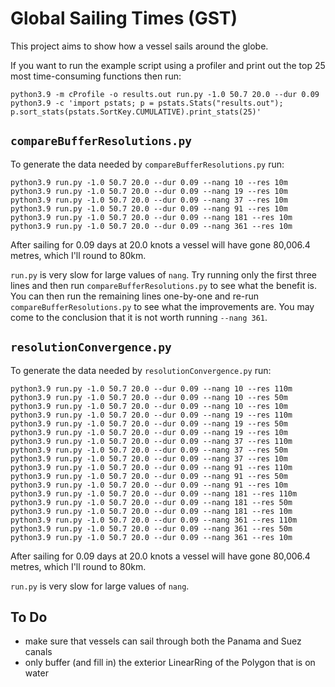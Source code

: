 # Global Sailing Times (GST)

This project aims to show how a vessel sails around the globe.

If you want to run the example script using a profiler and print out the top 25 most time-consuming functions then run:

```
python3.9 -m cProfile -o results.out run.py -1.0 50.7 20.0 --dur 0.09
python3.9 -c 'import pstats; p = pstats.Stats("results.out"); p.sort_stats(pstats.SortKey.CUMULATIVE).print_stats(25)'
```

## `compareBufferResolutions.py`

To generate the data needed by `compareBufferResolutions.py` run:

```
python3.9 run.py -1.0 50.7 20.0 --dur 0.09 --nang 10 --res 10m
python3.9 run.py -1.0 50.7 20.0 --dur 0.09 --nang 19 --res 10m
python3.9 run.py -1.0 50.7 20.0 --dur 0.09 --nang 37 --res 10m
python3.9 run.py -1.0 50.7 20.0 --dur 0.09 --nang 91 --res 10m
python3.9 run.py -1.0 50.7 20.0 --dur 0.09 --nang 181 --res 10m
python3.9 run.py -1.0 50.7 20.0 --dur 0.09 --nang 361 --res 10m
```

After sailing for 0.09 days at 20.0 knots a vessel will have gone 80,006.4 metres, which I'll round to 80km.

`run.py` is very slow for large values of `nang`. Try running only the first three lines and then run `compareBufferResolutions.py` to see what the benefit is. You can then run the remaining lines one-by-one and re-run `compareBufferResolutions.py` to see what the improvements are. You may come to the conclusion that it is not worth running `--nang 361`.

## `resolutionConvergence.py`

To generate the data needed by `resolutionConvergence.py` run:

```
python3.9 run.py -1.0 50.7 20.0 --dur 0.09 --nang 10 --res 110m
python3.9 run.py -1.0 50.7 20.0 --dur 0.09 --nang 10 --res 50m
python3.9 run.py -1.0 50.7 20.0 --dur 0.09 --nang 10 --res 10m
python3.9 run.py -1.0 50.7 20.0 --dur 0.09 --nang 19 --res 110m
python3.9 run.py -1.0 50.7 20.0 --dur 0.09 --nang 19 --res 50m
python3.9 run.py -1.0 50.7 20.0 --dur 0.09 --nang 19 --res 10m
python3.9 run.py -1.0 50.7 20.0 --dur 0.09 --nang 37 --res 110m
python3.9 run.py -1.0 50.7 20.0 --dur 0.09 --nang 37 --res 50m
python3.9 run.py -1.0 50.7 20.0 --dur 0.09 --nang 37 --res 10m
python3.9 run.py -1.0 50.7 20.0 --dur 0.09 --nang 91 --res 110m
python3.9 run.py -1.0 50.7 20.0 --dur 0.09 --nang 91 --res 50m
python3.9 run.py -1.0 50.7 20.0 --dur 0.09 --nang 91 --res 10m
python3.9 run.py -1.0 50.7 20.0 --dur 0.09 --nang 181 --res 110m
python3.9 run.py -1.0 50.7 20.0 --dur 0.09 --nang 181 --res 50m
python3.9 run.py -1.0 50.7 20.0 --dur 0.09 --nang 181 --res 10m
python3.9 run.py -1.0 50.7 20.0 --dur 0.09 --nang 361 --res 110m
python3.9 run.py -1.0 50.7 20.0 --dur 0.09 --nang 361 --res 50m
python3.9 run.py -1.0 50.7 20.0 --dur 0.09 --nang 361 --res 10m
```

After sailing for 0.09 days at 20.0 knots a vessel will have gone 80,006.4 metres, which I'll round to 80km.

`run.py` is very slow for large values of `nang`.

## To Do

* make sure that vessels can sail through both the Panama and Suez canals
* only buffer (and fill in) the exterior LinearRing of the Polygon that is on water
